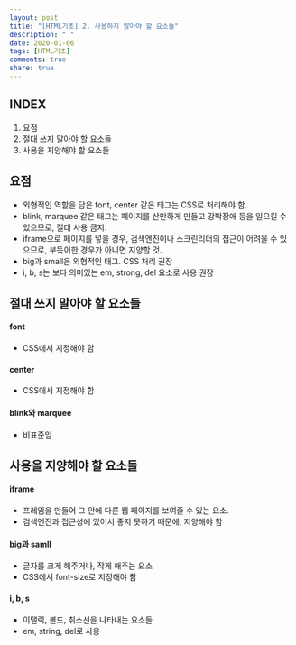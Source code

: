 ```yaml
---
layout: post
title: "[HTML기초] 2. 사용하지 말아야 할 요소들"
description: " "
date: 2020-01-06
tags: [HTML기초]
comments: true
share: true
---
```


## INDEX

1. 요점
2. 절대 쓰지 말아야 할 요소들
3. 사용을 지양해야 할 요소들



## 요점

- 외형적인 역할을 담은 font, center 같은 태그는 CSS로 처리해야 함.
- blink, marquee 같은 태그는 페이지를 산만하게 만들고 강박장애 등을 일으킬 수 있으므로, 절대 사용 금지.
- iframe으로 페이지를 넣을 경우, 검색엔진이나 스크린리더의 접근이 어려울 수 있으므로, 부득이한 경우가 아니면 지양할 것.
- big과 small은 외형적인 태그. CSS 처리 권장
- i, b, s는 보다 의미있는 em, strong, del 요소로 사용 권장

 

## 절대 쓰지 말아야 할 요소들

#### font

- CSS에서 지정해야 함

#### center

- CSS에서 지정해야 함

#### blink와 marquee

- 비표준임

 

## 사용을 지양해야 할 요소들

#### iframe

- 프레임을 만들어 그 안에 다른 웹 페이지를 보여줄 수 있는 요소.
- 검색엔진과 접근성에 있어서 좋지 못하기 때문에, 지양해야 함

#### big과 samll

- 글자를 크게 해주거나, 작게 해주는 요소
- CSS에서 font-size로 지정해야 함

#### i, b, s

- 이탤릭, 볼드, 취소선을 나타내는 요소들
- em, string, del로 사용